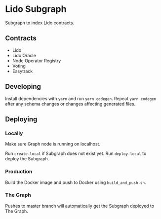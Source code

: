 # Lido Subgraph

Subgraph to index Lido contracts.

## Contracts

- Lido
- Lido Oracle
- Node Operator Registry
- Voting
- Easytrack

## Developing

Install dependencies with `yarn` and run `yarn codegen`. Repeat `yarn codegen` after any schema changes or changes affecting generated files.

## Deploying

### Locally

Make sure Graph node is running on localhost.

Run `create-local` if Subgraph does not exist yet.
Run `deploy-local` to deploy the Subgraph.

### Production

Build the Docker image and push to Docker using `build_and_push.sh`.

### The Graph

Pushes to master branch will automatically get the Subgraph deployed to The Graph.

